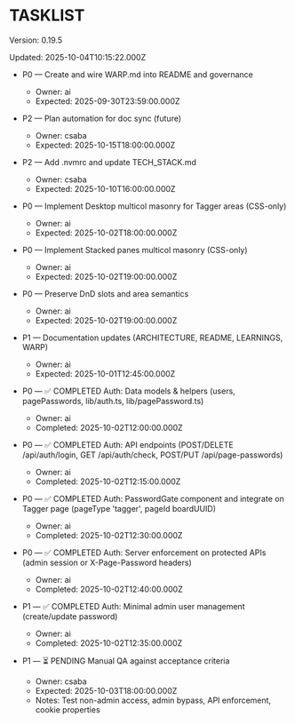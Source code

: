 # TASKLIST

Version: 0.19.5

Updated: 2025-10-04T10:15:22.000Z

- P0 — Create and wire WARP.md into README and governance
  - Owner: ai
  - Expected: 2025-09-30T23:59:00.000Z

- P2 — Plan automation for doc sync (future)
  - Owner: csaba
  - Expected: 2025-10-15T18:00:00.000Z

- P2 — Add .nvmrc and update TECH_STACK.md
  - Owner: csaba
  - Expected: 2025-10-10T16:00:00.000Z

- P0 — Implement Desktop multicol masonry for Tagger areas (CSS-only)
  - Owner: ai
  - Expected: 2025-10-02T18:00:00.000Z

- P0 — Implement Stacked panes multicol masonry (CSS-only)
  - Owner: ai
  - Expected: 2025-10-02T19:00:00.000Z

- P0 — Preserve DnD slots and area semantics
  - Owner: ai
  - Expected: 2025-10-02T19:00:00.000Z

- P1 — Documentation updates (ARCHITECTURE, README, LEARNINGS, WARP)
  - Owner: ai
  - Expected: 2025-10-01T12:45:00.000Z

- P0 — ✅ COMPLETED Auth: Data models & helpers (users, pagePasswords, lib/auth.ts, lib/pagePassword.ts)
  - Owner: ai
  - Completed: 2025-10-02T12:00:00.000Z

- P0 — ✅ COMPLETED Auth: API endpoints (POST/DELETE /api/auth/login, GET /api/auth/check, POST/PUT /api/page-passwords)
  - Owner: ai
  - Completed: 2025-10-02T12:15:00.000Z

- P0 — ✅ COMPLETED Auth: PasswordGate component and integrate on Tagger page (pageType 'tagger', pageId boardUUID)
  - Owner: ai
  - Completed: 2025-10-02T12:30:00.000Z

- P0 — ✅ COMPLETED Auth: Server enforcement on protected APIs (admin session or X-Page-Password headers)
  - Owner: ai
  - Completed: 2025-10-02T12:40:00.000Z

- P1 — ✅ COMPLETED Auth: Minimal admin user management (create/update password)
  - Owner: ai
  - Completed: 2025-10-02T12:35:00.000Z

- P1 — ⏳ PENDING Manual QA against acceptance criteria
  - Owner: csaba
  - Expected: 2025-10-03T18:00:00.000Z
  - Notes: Test non-admin access, admin bypass, API enforcement, cookie properties

